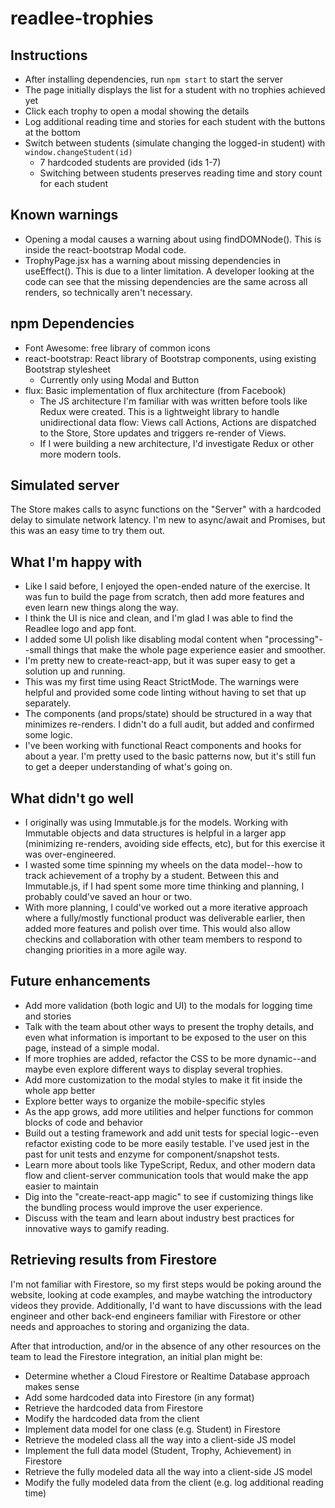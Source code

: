 # readlee-trophies

## Instructions

* After installing dependencies, run `npm start` to start the server
* The page initially displays the list for a student with no trophies achieved yet
* Click each trophy to open a modal showing the details
* Log additional reading time and stories for each student with the buttons at the bottom
* Switch between students (simulate changing the logged-in student) with `window.changeStudent(id)`
  * 7 hardcoded students are provided (ids 1-7)
  * Switching between students preserves reading time and story count for each student

## Known warnings

* Opening a modal causes a warning about using findDOMNode(). This is inside the
react-bootstrap Modal code.
* TrophyPage.jsx has a warning about missing dependencies in useEffect(). This is due
to a linter limitation. A developer looking at the code can see that the missing
dependencies are the same across all renders, so technically aren't necessary.

## npm Dependencies

* Font Awesome: free library of common icons
* react-bootstrap: React library of Bootstrap components, using existing Bootstrap stylesheet
  * Currently only using Modal and Button
* flux: Basic implementation of flux architecture (from Facebook)
  * The JS architecture I'm familiar with was written before tools like Redux were created.
  This is a lightweight library to handle unidirectional data flow: Views call Actions,
  Actions are dispatched to the Store, Store updates and triggers re-render of Views.
  * If I were building a new architecture, I'd investigate Redux or other more modern tools.

## Simulated server

The Store makes calls to async functions on the "Server" with a hardcoded delay to
simulate network latency. I'm new to async/await and Promises, but this was an easy time
to try them out.

## What I'm happy with

* Like I said before, I enjoyed the open-ended nature of the exercise. It was fun to
build the page from scratch, then add more features and even learn new things along
the way.
* I think the UI is nice and clean, and I'm glad I was able to find the Readlee logo
and app font.
* I added some UI polish like disabling modal content when "processing"--small things
that make the whole page experience easier and smoother.
* I'm pretty new to create-react-app, but it was super easy to get a solution up and
running.
* This was my first time using React StrictMode. The warnings were helpful and
provided some code linting without having to set that up separately.
* The components (and props/state) should be structured in a way that minimizes
re-renders. I didn't do a full audit, but added and confirmed some logic.
* I've been working with functional React components and hooks for about a year. I'm
pretty used to the basic patterns now, but it's still fun to get a deeper understanding
of what's going on.

## What didn't go well

* I originally was using Immutable.js for the models. Working with Immutable objects
and data structures is helpful in a larger app (minimizing re-renders, avoiding side
effects, etc), but for this exercise it was over-engineered.
* I wasted some time spinning my wheels on the data model--how to track achievement
of a trophy by a student. Between this and Immutable.js, if I had spent some more
time thinking and planning, I probably could've saved an hour or two.
* With more planning, I could've worked out a more iterative approach where a fully/mostly
functional product was deliverable earlier, then added more features and polish over
time. This would also allow checkins and collaboration with other team members to
respond to changing priorities in a more agile way.

## Future enhancements

* Add more validation (both logic and UI) to the modals for logging time and stories
* Talk with the team about other ways to present the trophy details, and even what
information is important to be exposed to the user on this page, instead of a simple
modal.
* If more trophies are added, refactor the CSS to be more dynamic--and maybe even
explore different ways to display several trophies.
* Add more customization to the modal styles to make it fit inside the whole app better
* Explore better ways to organize the mobile-specific styles
* As the app grows, add more utilities and helper functions for common blocks of code
and behavior
* Build out a testing framework and add unit tests for special logic--even refactor
existing code to be more easily testable. I've used jest in the past for unit tests
and enzyme for component/snapshot tests.
* Learn more about tools like TypeScript, Redux, and other modern data flow and
client-server communication tools that would make the app easier to maintain
* Dig into the "create-react-app magic" to see if customizing things like the bundling
process would improve the user experience.
* Discuss with the team and learn about industry best practices for innovative ways
to gamify reading.

## Retrieving results from Firestore

I'm not familiar with Firestore, so my first steps would be poking around the website,
looking at code examples, and maybe watching the introductory videos they provide.
Additionally, I'd want to have discussions with the lead engineer and other back-end
engineers familiar with Firestore or other needs and approaches to storing and
organizing the data.

After that introduction, and/or in the absence of any other resources on the team
to lead the Firestore integration, an initial plan might be:

* Determine whether a Cloud Firestore or Realtime Database approach makes sense
* Add some hardcoded data into Firestore (in any format)
* Retrieve the hardcoded data from Firestore
* Modify the hardcoded data from the client
* Implement data model for one class (e.g. Student) in Firestore
* Retrieve the modeled class all the way into a client-side JS model
* Implement the full data model (Student, Trophy, Achievement) in Firestore
* Retrieve the fully modeled data all the way into a client-side JS model
* Modify the fully modeled data from the client (e.g. log additional reading time)